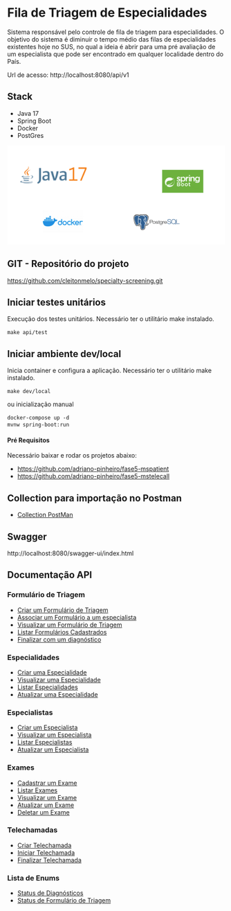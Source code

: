 # Fila de Triagem de Especialidades

Sistema responsável pelo controle de fila de triagem para especialidades. O objetivo do sistema é diminuir o tempo médio
das filas de especialidades existentes hoje no SUS, no qual a ideia é abrir para uma pré avaliação de um especialista que
pode ser encontrado em qualquer localidade dentro do País.

Url de acesso: http://localhost:8080/api/v1

## Stack

- Java 17
- Spring Boot
- Docker
- PostGres

![Stack](docs/image/img.png)

## GIT - Repositório do projeto
https://github.com/cleitonmelo/specialty-screening.git

## Iniciar testes unitários

Execução dos testes unitários. Necessário ter o utilitário make instalado.

```shell
make api/test
```

## Iniciar ambiente dev/local

Inicia container e configura a aplicação. Necessário ter o utilitário make instalado.

```shell
make dev/local
```

ou inicialização manual

```shell
docker-compose up -d
mvnw spring-boot:run
```

#### Pré Requisitos

Necessário baixar e rodar os projetos abaixo: 

- https://github.com/adriano-pinheiro/fase5-mspatient
- https://github.com/adriano-pinheiro/fase5-mstelecall

## Collection para importação no Postman
- [Collection PostMan](/docs/attachs/postman_collection.json)

## Swagger
http://localhost:8080/swagger-ui/index.html

## Documentação API

### Formulário de Triagem

- [Criar um Formulário de Triagem](docs/screening/create.md)
- [Associar um Formulário a um especialista](docs/screening/update.md)
- [Visualizar um Formulário de Triagem](docs/screening/show.md)
- [Listar Formulários Cadastrados](docs/screening/list.md)
- [Finalizar com um diagnóstico](docs/screening/finalize.md)

### Especialidades

- [Criar uma Especialidade](docs/specialty/create.md)
- [Visualizar uma Especialidade](docs/specialty/show.md)
- [Listar Especialidades](docs/specialty/list.md)
- [Atualizar uma Especialidade](docs/specialty/update.md)

### Especialistas

- [Criar um Especialista](docs/specialists/create.md)
- [Visualizar um Especialista](docs/specialists/show.md)
- [Listar Especialistas](docs/specialists/list.md)
- [Atualizar um Especialista](docs/specialists/update.md)

### Exames

- [Cadastrar um Exame](docs/exams/create.md)
- [Listar Exames](docs/exams/list.md)
- [Visualizar um Exame](docs/exams/show.md)
- [Atualizar um Exame](docs/exams/update.md)
- [Deletar um Exame](docs/exams/delete.md)

### Telechamadas
- [Criar Telechamada](docs/telecall/create.md)
- [Iniciar Telechamada](docs/telecall/start.md)
- [Finalizar Telechamada](docs/telecall/stop.md)

### Lista de Enums

- [Status de Diagnósticos](docs/enums/diagnosis.md)
- [Status de Formulário de Triagem](docs/enums/screenings.md)